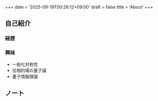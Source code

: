 +++
date = '2025-09-19T00:26:12+09:00'
draft = false
title = 'About'
+++

## 自己紹介

### 経歴

<!---
- 2025/03 大阪公立大学理学部物理学科卒業 (予定)
- 2022/04 大阪公立大学理学部物理学科入学
- 2022/03 大阪府立茨木高等学校卒業
--->

### 興味

- 一般化対称性
- 位相的場の量子論
- 量子情報理論

## ノート
